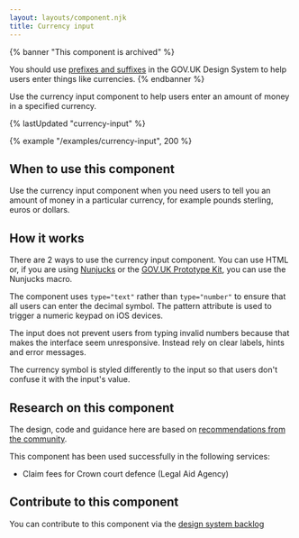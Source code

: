 ```yaml
---
layout: layouts/component.njk
title: Currency input
---
```


{% banner "This component is archived" %}

You should use [prefixes and suffixes](https://design-system.service.gov.uk/components/text-input/#prefixes-and-suffixes) in the GOV.UK Design System to help users enter things like currencies.
{% endbanner %}







Use the currency input component to help users enter an amount of money in a specified currency.

{% lastUpdated "currency-input" %}

{% example "/examples/currency-input", 200 %}

## When to use this component

Use the currency input component when you need users to tell you an amount of money in a particular currency, for example pounds sterling, euros or dollars.

## How it works

There are 2 ways to use the currency input component. You can use HTML or, if you are using [Nunjucks](https://mozilla.github.io/nunjucks/) or the [GOV.UK Prototype Kit](https://govuk-prototype-kit.herokuapp.com/), you can use the Nunjucks macro.

The component uses `type="text"` rather than `type="number"` to ensure that all users can enter the decimal symbol. The pattern attribute is used to trigger a numeric keypad on iOS devices.

The input does not prevent users from typing invalid numbers because that makes the interface seem unresponsive. Instead rely on clear labels, hints and error messages.

The currency symbol is styled differently to the input so that users don't confuse it with the input's value.

## Research on this component

The design, code and guidance here are based on [recommendations from the community](https://github.com/alphagov/govuk-design-system-backlog/issues/68).

This component has been used successfully in the following services:

- Claim fees for Crown court defence (Legal Aid Agency)

## Contribute to this component

You can contribute to this component via the [design system backlog](https://github.com/ministryofjustice/moj-design-system-backlog/issues/9)
